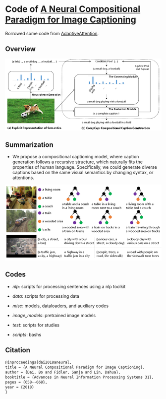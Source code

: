 # Code of [A Neural Compositional Paradigm for Image Captioning](http://papers.nips.cc/paper/7346-a-neural-compositional-paradigm-for-image-captioning)

Borrowed some code from [AdaptiveAttention](https://github.com/jiasenlu/AdaptiveAttention).

## Overview

![Overview](compcap.png)

## Summarization

- We propose a compositional captioning model, where caption generation follows a recursive structure, 
which naturally fits the properties of human language. 
Specifically,
we could generate diverse captions based on the same visual semantics by changing syntax,
or attentions. 

![Good](samples.png)

## Codes

- *nlp*: scripts for processing sentences using a nlp toolkit

- *data*: scripts for processing data

- *misc*: models, dataloaders, and auxiliary codes

- *image_models*: pretrained image models

- *test*: scripts for studies

- *scripts*: bashs

## Citation

```
@inproceedings{dai2018aneural,
title = {A Neural Compositional Paradigm for Image Captioning},
author = {Dai, Bo and Fidler, Sanja and Lin, Dahua},
booktitle = {Advances in Neural Information Processing Systems 31},
pages = {658--668},
year = {2018}
}
```
